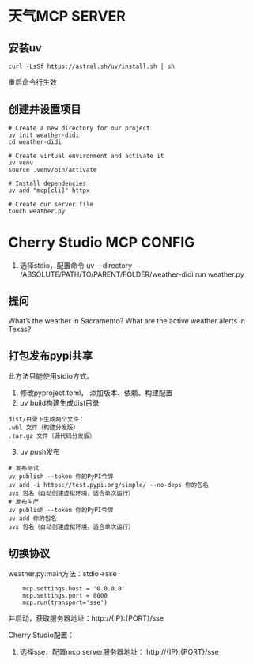 # 天气MCP SERVER

## 安装uv

```
curl -LsSf https://astral.sh/uv/install.sh | sh
```

重启命令行生效

## 创建并设置项目

```
# Create a new directory for our project
uv init weather-didi
cd weather-didi

# Create virtual environment and activate it
uv venv
source .venv/bin/activate

# Install dependencies
uv add "mcp[cli]" httpx

# Create our server file
touch weather.py
```

# Cherry Studio MCP CONFIG

1. 选择stdio，配置命令
uv --directory /ABSOLUTE/PATH/TO/PARENT/FOLDER/weather-didi run weather.py


## 提问

What’s the weather in Sacramento?
What are the active weather alerts in Texas?

## 打包发布pypi共享
此方法只能使用stdio方式。

1. 修改pyproject.toml， 添加版本、依赖、构建配置
2. uv build构建生成dist目录
```
dist/目录下生成两个文件：
.whl 文件（构建分发版）
.tar.gz 文件（源代码分发版）
```
3. uv push发布
```
# 发布测试
uv publish --token 你的PyPI令牌
uv add -i https://test.pypi.org/simple/ --no-deps 你的包名
uvx 包名（自动创建虚拟环境，适合单次运行）
# 发布生产
uv publish --token 你的PyPI令牌
uv add 你的包名
uvx 包名（自动创建虚拟环境，适合单次运行）
```

## 切换协议

weather.py:main方法：stdio->sse

```
    mcp.settings.host = '0.0.0.0'
    mcp.settings.port = 8000
    mcp.run(transport='sse')
```

并启动，获取服务器地址：http://{IP}:{PORT}/sse

Cherry Studio配置：
1. 选择sse，配置mcp server服务器地址：
http://{IP}:{PORT}/sse